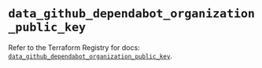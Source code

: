 # `data_github_dependabot_organization_public_key`

Refer to the Terraform Registry for docs: [`data_github_dependabot_organization_public_key`](https://registry.terraform.io/providers/integrations/github/5.44.0/docs/data-sources/dependabot_organization_public_key).
